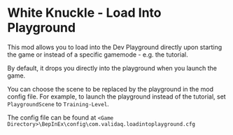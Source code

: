 # White Knuckle - Load Into Playground

This mod allows you to load into the Dev Playground directly upon starting the game or instead of a specific gamemode - e.g. the tutorial.

By default, it drops you directly into the playground when you launch the game.

You can choose the scene to be replaced by the playground in the mod config file.
For example, to launch the playground instead of the tutorial, set `PlaygroundScene` to `Training-Level`.

The config file can be found at `<Game Directory>\BepInEx\config\com.validaq.loadintoplayground.cfg`
